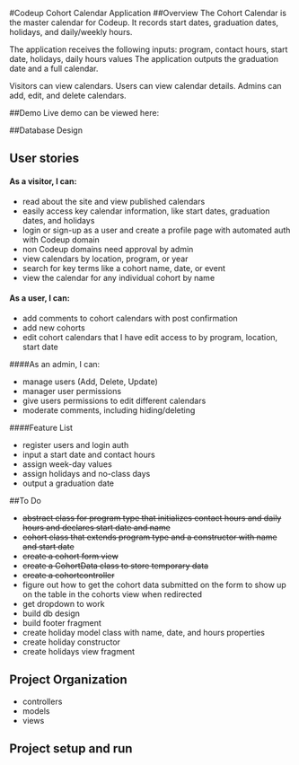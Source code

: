 #Codeup Cohort Calendar Application
##Overview
The Cohort Calendar is the master calendar for Codeup. 
It records start dates, graduation dates, holidays, and daily/weekly hours.


The application receives the following inputs: program, contact hours, start date, holidays, daily hours values
The application outputs the graduation date and a full calendar.

Visitors can view calendars. Users can view calendar details. Admins can add, edit, and delete calendars.

##Demo
Live demo can be viewed here:

##Database Design


## User stories

#### As a visitor, I can:
- read about the site and view published calendars
- easily access key calendar information, like start dates, graduation dates, and holidays
- login or sign-up as a user and create a profile page with automated auth with Codeup domain
- non Codeup domains need approval by admin
- view calendars by location, program, or year
- search for key terms like a cohort name, date, or event
- view the calendar for any individual cohort by name

#### As a user, I can:
- add comments to cohort calendars with post confirmation
- add new cohorts
- edit cohort calendars that I have edit access to by program, location, start date

####As an admin, I can:
- manage users (Add, Delete, Update)
- manager user permissions
- give users permissions to edit different calendars
- moderate comments, including hiding/deleting

####Feature List
- register users and login auth
- input a start date and contact hours
- assign week-day values
- assign holidays and no-class days
- output a graduation date

##To Do
- ~~abstract class for program type that initializes contact hours and daily hours and declares start date and name~~
- ~~cohort class that extends program type and a constructor with name and start date~~
- ~~create a cohort form view~~
- ~~create a CohortData class to store temporary data~~
- ~~create a cohortcontroller~~
- figure out how to get the cohort data submitted on the form to show up on the table
in the cohorts view when redirected
- get dropdown to work
- build db design
- build footer fragment
- create holiday model class with name, date, and hours properties
- create holiday constructor
- create holidays view fragment

## Project Organization
- controllers
- models
- views

## Project setup and run